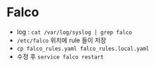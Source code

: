 # Falco
- log : `cat /var/log/syslog | grep falco`
- `/etc/falco` 위치에 rule 들이 저장
- `cp falco_rules.yaml falco_rules.local.yaml`
- 수정 후 `service falco restart`
